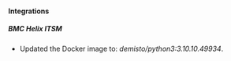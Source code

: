 #### Integrations
##### BMC Helix ITSM
- Updated the Docker image to: *demisto/python3:3.10.10.49934*.

